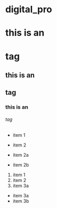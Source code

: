 # digital_pro

# this is an <h1> tag
## this is an <h2> tag
### this is an <h6> tag

* item 1


* item 2
* item 2a
* item 2b


1. item 1
2. item 2
3. item 3a
 * item 3a
  * item 3b
 

